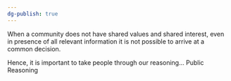 ```yaml
---
dg-publish: true
---
```

When a community does not have shared values and shared interest, even in presence of all relevant information it is not possible to arrive at a common decision. 

Hence, it is important to take people through our reasoning… Public Reasoning